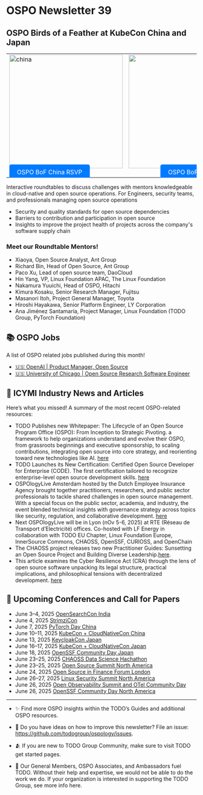 # OSPO Newsletter 39

## OSPO Birds of a Feather at KubeCon China and Japan

<table>
  <tr>
    <td align="left">
      <img src="https://github.com/user-attachments/assets/2fdaccb7-7b93-4122-a95b-923bd4f6312f" alt="china" width="300"/><br/>
      <a href="https://kccncchn2025.sched.com/event/227Dp" style="background:#007BFF;color:white;padding:10px 20px;border-radius:5px;text-decoration:none;">OSPO BoF China RSVP</a>
    </td>
    <td align="right">
      <img src="https://github.com/user-attachments/assets/93cb3b6a-442c-4cb6-9e16-30d11ea678b4" alt="japan" width="300"/><br/>
      <a href="https://kccncjpn2025.sched.com/event/24ZHN/open-source-program-office-ospo-birds-of-a-feather?iframe=yes&w=100%&sidebar=yes&bg=no" style="background:#007BFF;color:white;padding:10px 20px;border-radius:5px;text-decoration:none;">OSPO BoF Japan RSVP</a>
    </td>
  </tr>
</table>

Interactive roundtables to discuss challenges with mentors knowledgeable in cloud-native and open source operations. For Engineers, security teams, and professionals managing open source operations

- Security and quality standards for open source dependencies
- Barriers to contribution and participation in open source
- Insights to improve the project health of projects across the company's software supply chain

### Meet our Roundtable Mentors!

- Xiaoya, Open Source Analyst, Ant Group
- Richard Bin, Head of Open Source, Ant Group
- Paco Xu, Lead of open source team, DaoCloud
- Hin Yang, VP, Linux Foundation APAC, The Linux Foundation
- Nakamura Yuuichi, Head of OSPO, Hitachi
- Kimura Kosaku, Senior Research Manager, Fujitsu
- Masanori Itoh, Project General Manager, Toyota
- Hiroshi Hayakawa, Senior Platform Engineer, LY Corporation
- Ana Jiménez Santamaría, Project Manager, Linux Foundation (TODO Group, PyTorch Foundation)


## 📚 OSPO Jobs

A list of OSPO related jobs published during this month!

- [🇺🇸 OpenAI | Product Manager, Open Source](https://openai.com/careers/product-manager-open-source/)
- [🇺🇸 University of Chicago | Open Source Research Software Engineer](https://uchicago.wd5.myworkdayjobs.com/External/job/Chicago-IL/Open-Source-Research-Software-Engineer_JR30090)


## 📌 ICYMI Industry News and Articles
Here’s what you missed! A summary of the most recent OSPO-related resources:
- TODO Publishes new Whitepaper: The Lifecycle of an Open Source Program Office (OSPO): From Inception to Strategic Pivoting. a framework to help organizations understand and evolve their OSPO, from grassroots beginnings and executive sponsorship, to scaling contributions, integrating open source into core strategy, and reorienting toward new technologies like AI. [here](https://todogroup.org/blog/lifecycle-of-an-ospo/)
- TODO Launches its New Certification: Certified Open Source Developer for Enterprise (CODE). The first certification tailored to recognize enterprise-level open source development skills. [here](https://todogroup.org/blog/)
- OSPOlogyLive Amsterdam hosted by the Dutch Employee Insurance Agency brought together practitioners, researchers, and public sector professionals to tackle shared challenges in open source management. With a special focus on the public sector, academia, and industry, the event blended technical insights with governance strategy across topics like security, regulation, and collaborative development. [here](https://todogroup.org/blog/ospologylive-report/)
- Next OSPOlogyLive will be in Lyon (nOv 5-6, 2025) at RTE (Réseau de Transport d’Electricité) offices. Co-hosted with LF Energy in collaboration with TODO EU Chapter, Linux Foundation Europe, InnerSource Commons, CHAOSS, OpenSSF, CURIOSS, and OpenChain
- The CHAOSS project releases two new Practitioner Guides: Sunsetting an Open Source Project and Building Diverse Leadership.[here](https://chaoss.community/about-chaoss-practitioner-guides/).
- This article examines the Cyber Resilience Act (CRA) through the lens of open source software unpacking its legal structure, practical implications, and philosophical tensions with decentralized development. [here](https://www.linkedin.com/pulse/cyber-resilience-act-open-source-regulatory-wake-up-threat-nkenchor-ssvvf/?trackingId=qcxmLq6r2W4O%2Bm6x8%2FhkHg%3D%3D)
  
  
## 📎 Upcoming Conferences and Call for Papers

- June 3–4, 2025 [OpenSearchCon India](https://events.linuxfoundation.org/opensearchcon-india/)
- June 4, 2025 [StrimziCon](https://events.linuxfoundation.org/strimzicon/)
- June 7, 2025 [PyTorch Day China](https://events.linuxfoundation.org/pytorch-day-china/)
- June 10–11, 2025 [KubeCon + CloudNativeCon China](https://events.linuxfoundation.org/kubecon-cloudnativecon-china/)
- June 13, 2025 [KeycloakCon Japan](https://events.linuxfoundation.org/keycloakcon-japan/)
- June 16–17, 2025 [KubeCon + CloudNativeCon Japan](https://events.linuxfoundation.org/kubecon-cloudnativecon-japan/)
- June 18, 2025 [OpenSSF Community Day Japan](https://events.linuxfoundation.org/openssf-community-day-japan/)
- June 23–25, 2025 [CHAOSS Data Science Hachathon](https://chaoss.community/chaoss-data-science-hackathon-2025/)
- June 23–25, 2025 [Open Source Summit North America](https://events.linuxfoundation.org/open-source-summit-north-america/)
- June 24, 2025 [Open Source in Finance Forum London](https://events.linuxfoundation.org/open-source-in-finance-forum-london/)
- June 26–27, 2025 [Linux Security Summit North America](https://events.linuxfoundation.org/linux-security-summit-north-america/)
- June 26, 2025 [Open Observability Summit and OTel Community Day](https://events.linuxfoundation.org/open-observability-summit-otel-community-day/)
- June 26, 2025 [OpenSSF Community Day North America](https://events.linuxfoundation.org/openssf-community-day-north-america/)


---

- ✨ Find more OSPO insights within the TODO’s Guides and additional OSPO resources.

- 🧐 Do you have ideas on how to improve this newsletter? File an issue: https://github.com/todogroup/ospology/issues.

- 🫂 If you are new to TODO Group Community, make sure to visit TODO get started pages.

- 💚 Our General Members, OSPO Associates, and Ambassadors fuel TODO. Without their help and expertise, we would not be able to do the work we do. If your organization is interested in supporting the TODO Group, see more info here.

